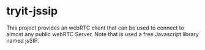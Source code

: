 # tryit-jssip
This project provides an webRTC client that can be used to connect to almost any public webRTC Server.
Note that is used a free Javascript library named jsSIP.